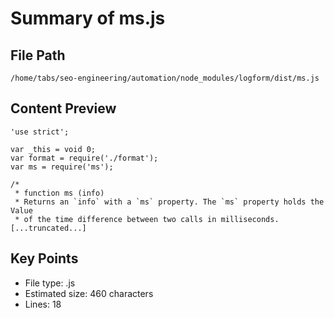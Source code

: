# Summary of ms.js
  
## File Path
`/home/tabs/seo-engineering/automation/node_modules/logform/dist/ms.js`

## Content Preview
```
'use strict';

var _this = void 0;
var format = require('./format');
var ms = require('ms');

/*
 * function ms (info)
 * Returns an `info` with a `ms` property. The `ms` property holds the Value
 * of the time difference between two calls in milliseconds.
[...truncated...]
```

## Key Points
- File type: .js
- Estimated size: 460 characters
- Lines: 18
